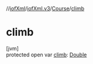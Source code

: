 //[iofXml](../../../index.md)/[iofXml.v3](../index.md)/[Course](index.md)/[climb](climb.md)

# climb

[jvm]\
protected open var [climb](climb.md): [Double](https://docs.oracle.com/javase/8/docs/api/java/lang/Double.html)
